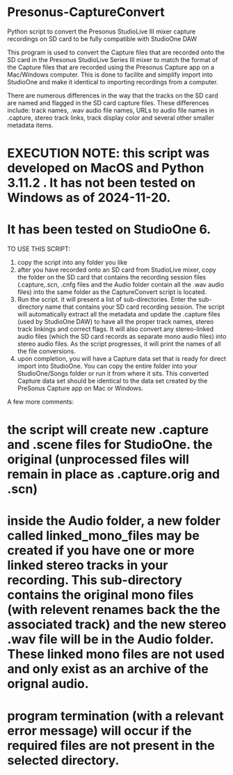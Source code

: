 # Presonus-CaptureConvert
Python script to convert the Presonus StudioLive III mixer capture recordings on SD card to be fully compatible with StudioOne DAW

This program is used to convert the Capture files that are recorded onto the SD card in the Presonus StudioLive Series III mixer to match the format of the Capture files that are recorded using the Presonus Capture app on a Mac/Windows computer.
This is done to facilite and simplify import into StudioOne and make it identical to importing recordings from a computer.

There are numerous differences in the way that the tracks on the SD card are named and flagged in the SD card capture files.  These differences include:
track names, .wav audio file names, URLs to audio file names in .capture, stereo track links, track display color and several other smaller metadata items.

# EXECUTION NOTE: this script was developed on MacOS and Python 3.11.2 .  It has not been tested on Windows as of 2024-11-20.
# It has been tested on StudioOne 6.

TO USE THIS SCRIPT:
1. copy the script into any folder you like
2. after you have recorded onto an SD card from StudioLive mixer, copy the folder on the SD card that contains the recording session files (.capture,.scn, .cnfg files and the Audio folder contain all the .wav audio files) into the same folder as the CaptureConvert script is located.
3. Run the script.  it will present a list of sub-directories.  Enter the sub-directory name that contains your SD card recording session.  The script will automatically extract all the metadata and update the .capture files (used by StudioOne DAW) to have all the proper track names, stereo track linkings and correct flags.  It will also convert any stereo-linked audio files (which the SD card records as separate mono audio files) into stereo audio files.  As the script progresses, it will print the names of all the file conversions.
4. upon completion, you will have a Capture data set that is ready for direct import into StudioOne.  You can copy the entire folder into your StudioOne/Songs folder or run it from where it sits.  This converted Capture data set should be identical to the data set created by the PreSonus Capture app on Mac or Windows.

A few more comments:
# the script will create new .capture and .scene files for StudioOne.  the original (unprocessed files will remain in place as .capture.orig and .scn)
# inside the Audio folder, a new folder called linked_mono_files may be created if you have one or more linked stereo tracks in your recording.  This sub-directory contains the original mono files (with relevent renames back the the associated track) and the new stereo .wav file will be in the Audio folder.  These linked mono files are not used and only exist as an archive of the orignal audio.
# program termination (with a relevant error message) will occur if the required files are not present in the selected directory.
